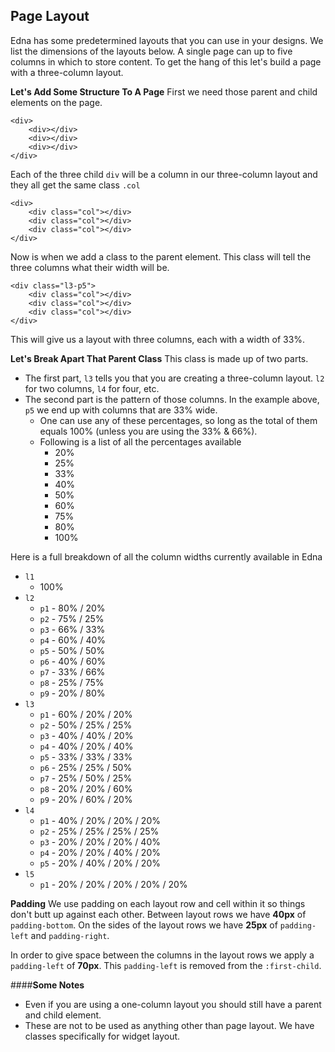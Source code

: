 **Page Layout**
---

Edna has some predetermined layouts that you can use in your designs. We list the dimensions of the layouts below. A single page can up to five columns in which to store content. To get the hang of this let's build a page with a three-column layout.

**Let's Add Some Structure To A Page**
First we need those parent and child elements on the page.

    <div>
    	<div></div>
    	<div></div>
    	<div></div>
    </div>

Each of the three child `div` will be a column in our three-column layout and they all get the same class `.col`

    <div>
    	<div class="col"></div>
    	<div class="col"></div>
    	<div class="col"></div>
    </div>

Now is when we add a class to the parent element. This class will tell the three columns what their width will be.

    <div class="l3-p5">
    	<div class="col"></div>
    	<div class="col"></div>
    	<div class="col"></div>
    </div>

This will give us a layout with three columns, each with a width of 33%. 

**Let's Break Apart That Parent Class**
This class is made up of two parts.

 - The first part, `l3` tells you that you are creating a three-column layout. `l2` for two columns, `l4` for four, etc.
 - The second part is the pattern of those columns. In the example above, `p5` we end up with columns that are 33% wide. 
	 - One can use any of these percentages, so long as the total of them equals 100% (unless you are using the 33% & 66%).
	 - Following is a list of all the percentages available
		 - 20%
		 - 25%
		 - 33%
		 - 40%
		 - 50%
		 - 60%
		 - 75%
		 - 80%
		 - 100%


Here is a full breakdown of all the column widths currently available in Edna

 - `l1`
	 - 100%
 - `l2`
	 - `p1` - 80% / 20%
	 - `p2` - 75% / 25%
	 - `p3` - 66% / 33%
	 - `p4` - 60% / 40%
	 - `p5` - 50% / 50%
	 - `p6` - 40% / 60%
	 - `p7` - 33% / 66%
	 - `p8` - 25% / 75%
	 - `p9` - 20% / 80%
 - `l3`
	 - `p1` - 60% / 20% / 20%
	 - `p2` - 50% / 25% / 25%
	 - `p3` - 40% / 40% / 20%
	 - `p4` - 40% / 20% / 40%
	 - `p5` - 33% / 33% / 33%
	 - `p6` - 25% / 25% / 50%
	 - `p7` - 25% / 50% / 25%
	 - `p8` - 20% / 20% / 60%
	 - `p9` - 20% / 60% / 20%
 - `l4`
	 - `p1` - 40% / 20% / 20% / 20%
	 - `p2` - 25% / 25% / 25% / 25%
	 - `p3` - 20% / 20% / 20% / 40%
	 - `p4` - 20% / 20% / 40% / 20%
	 - `p5` - 20% / 40% / 20% / 20%
 - `l5`
	 - `p1` - 20% / 20% / 20% / 20% / 20%

**Padding**
We use padding on each layout row and cell within it so things don't butt up against each other. Between layout rows we have **40px** of `padding-bottom`. On the sides of the layout rows we have **25px** of `padding-left` and `padding-right`.

In order to give space between the columns in the layout rows we apply a `padding-left` of **70px**. This `padding-left` is removed from the `:first-child`.


####**Some Notes**
- Even if you are using a one-column layout you should still have a parent and child element.
- These are not to be used as anything other than page layout. We have classes specifically for widget layout.
